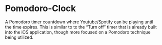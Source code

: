 # Pomodoro-Clock
A Pomodoro timer countdown where Youtube/Spotify can be playing until the time expires. This is similar to to the “Turn off” timer that is already built into the iOS application, though more focused on a Pomodoro technique being utilized.
